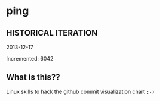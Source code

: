 # ping

## HISTORICAL ITERATION
2013-12-17

Incremented: 6042

## What is this?? 
Linux skills to hack the github commit visualization chart `;-)`
